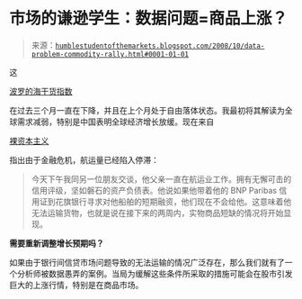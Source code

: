<!--yml

类别：未分类

日期：2024-05-18 01:04:01

-->

# 市场的谦逊学生：数据问题=商品上涨？

> 来源：[`humblestudentofthemarkets.blogspot.com/2008/10/data-problem-commodity-rally.html#0001-01-01`](https://humblestudentofthemarkets.blogspot.com/2008/10/data-problem-commodity-rally.html#0001-01-01)

这

[波罗的海干货指数](http://investmenttools.com/futures/bdi_baltic_dry_index.htm)

在过去三个月一直在下降，并且在上个月处于自由落体状态。我最初将其解读为全球需求减弱，特别是中国表明全球经济增长放缓。现在来自

[裸资本主义](http://www.nakedcapitalism.com/2008/10/international-trade-seizing-up-due-to.html)

指出由于金融危机，航运量已经陷入停滞：

> 今天下午我同另一位朋友交谈，他父亲一直在航运业工作。拥有无懈可击的信用评级，坚如磐石的资产负债表。他说如果他带着他的 BNP Paribas 信用证到花旗银行寻求对他船舶的短期融资，他们现在不会给他。这意味着他无法运输货物，也就是说在接下来的两周内，实物商品短缺的情况将开始显现。

**需要重新调整增长预期吗？**

如果由于银行间信贷市场问题导致的无法运输的情况广泛存在，那么我们就有了一个分析师被数据愚弄的案例。当局为缓解这些条件所采取的措施可能会在股市引发巨大的上涨行情，特别是在商品市场。
